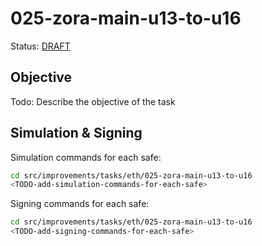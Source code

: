 # 025-zora-main-u13-to-u16

Status: [DRAFT]()

## Objective

Todo: Describe the objective of the task

## Simulation & Signing

Simulation commands for each safe:
```bash
cd src/improvements/tasks/eth/025-zora-main-u13-to-u16
<TODO-add-simulation-commands-for-each-safe>
```

Signing commands for each safe:
```bash
cd src/improvements/tasks/eth/025-zora-main-u13-to-u16
<TODO-add-signing-commands-for-each-safe>
```
